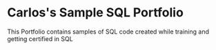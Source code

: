 # Carlos's Sample SQL Portfolio
This Portfolio contains samples of SQL code created while training and getting certified in SQL
